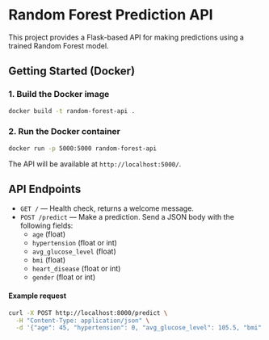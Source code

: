 # Random Forest Prediction API

This project provides a Flask-based API for making predictions using a trained Random Forest model.

## Getting Started (Docker)

### 1. Build the Docker image

```bash
docker build -t random-forest-api .
```

### 2. Run the Docker container

```bash
docker run -p 5000:5000 random-forest-api
```

The API will be available at `http://localhost:5000/`.

## API Endpoints

- `GET /` — Health check, returns a welcome message.
- `POST /predict` — Make a prediction. Send a JSON body with the following fields:
  - `age` (float)
  - `hypertension` (float or int)
  - `avg_glucose_level` (float)
  - `bmi` (float)
  - `heart_disease` (float or int)
  - `gender` (float or int)

#### Example request

```bash
curl -X POST http://localhost:8000/predict \
  -H "Content-Type: application/json" \
  -d '{"age": 45, "hypertension": 0, "avg_glucose_level": 105.5, "bmi": 27.3, "heart_disease": 1, "gender": 1}'
```
